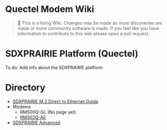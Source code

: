 Quectel Modem Wiki
=================================
> :book: This is a living Wiki. Changes may be made as more discoveries are made or more community software is made. If you feel like you have information to contribute to this wiki please open a pull request.

# SDXPRAIRIE Platform (Quectel)

To do: Add info about the SDXPRAIRIE platform

# Directory

- [SDXPRAIRIE M.2 Direct to Ethernet Guide](./sdxprairie_m.2_to_eth.md)
- Modems
	- RM500Q-GL (No page yet)
	- [RM502Q-AE](./RM502Q-AE.md)
- [SDXPRAIRIE Advanced](./sdxprairie_advanced.md)